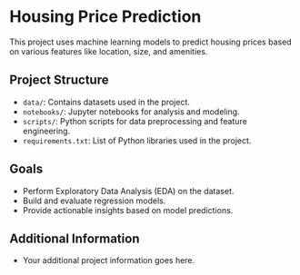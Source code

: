 # Housing Price Prediction

This project uses machine learning models to predict housing prices based on various features like location, size, and amenities.

## Project Structure
- `data/`: Contains datasets used in the project.
- `notebooks/`: Jupyter notebooks for analysis and modeling.
- `scripts/`: Python scripts for data preprocessing and feature engineering.
- `requirements.txt`: List of Python libraries used in the project.

## Goals
- Perform Exploratory Data Analysis (EDA) on the dataset.
- Build and evaluate regression models.
- Provide actionable insights based on model predictions.

## Additional Information
- Your additional project information goes here.
